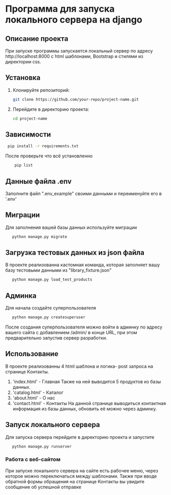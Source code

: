 # Программа для запуска локального сервера на django
## Описание проекта

При запуске программы запускается локальный сервер по адресу http://localhost:8000 с html шаблонами,
Bootstrap и стилями из директории css.
## Установка

1. Клонируйте репозиторий:
    ```bash
    git clone https://github.com/your-repo/project-name.git
    ```

2. Перейдите в директорию проекта:
    ```bash
    cd project-name
    ```
   
## Зависимости
   ```bash
    pip install -r requirements.txt
  ```
После проверьте что всё установленно
   ```bash
       pip list
  ```

## Данные файла .env
Заполните файл ".env_example" своими данными и переименуйте его в '.env'

## Миграции
Для заполнения вашей базы данных используйте миграции
```bash
   python manage.py migrate
```

## Загрузка тестовых данных из json файла
В проекте реализованна кастомная команда, которая заполняет вашу базу тестовыми данными из "library_fixture.json"
```bash
   python manage.py load_test_products
```

## Админка
Для начала создайте суперпользователя
```bash
   python manage.py createsuperuser
```
После создания суперпользователя можно войти в админку по адресу вашего сайта с добавлением 
/admin/ в конце URL, при этом предварительно запустив сервер разработки.
## Использование
В проекте реализованны 4 html шаблона
и логика- post запроса на странице Контакты.
1. 'index.html' - Главная
Также на ней выводится 5 продуктов из базы данных.
2. 'catalog.html' - Каталог
3. 'about.html' - О нас
4. 'contact.html' - Контакты
На данной странице выводиться контактная информация из базы данных, обновить её можно через админку.

## Запуск локального сервера
Для запуска сервера перейдите в директорию проекта и запустите 
```bash
   python manage.py runserver
```

### Работа с веб-сайтом
При запуске локального сервера на сайте есть рабочее меню, через которое можно переключаться между
шаблонами.
Также при вводе обратной формы обращения на странице Контакты вы увидите сообщение об успешной отправке 

